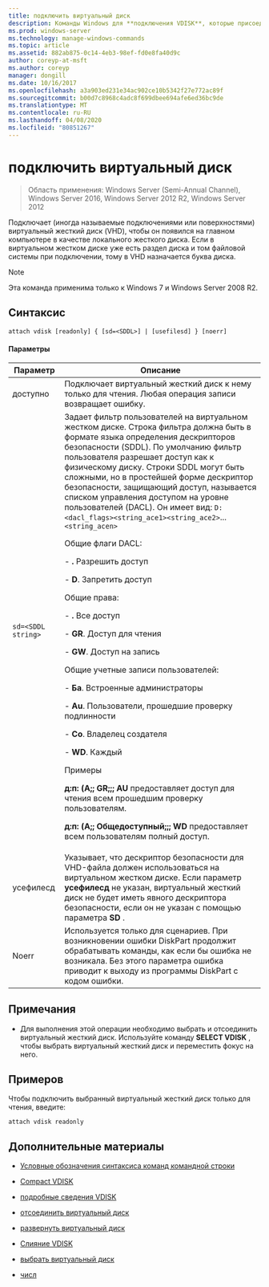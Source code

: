 ```yaml
---
title: подключить виртуальный диск
description: Команды Windows для **подключения VDISK**, которые присоединяются (иногда называемые подключениями или поверхностями) к виртуальному жесткому диску (VHD), чтобы он появился на главном компьютере в качестве локального жесткого диска.
ms.prod: windows-server
ms.technology: manage-windows-commands
ms.topic: article
ms.assetid: 882ab875-0c14-4eb3-98ef-fd0e8fa40d9c
author: coreyp-at-msft
ms.author: coreyp
manager: dongill
ms.date: 10/16/2017
ms.openlocfilehash: a3a903ed231e34ac902ce10b5342f27e772ac89f
ms.sourcegitcommit: b00d7c8968c4adc8f699dbee694afe6ed36bc9de
ms.translationtype: MT
ms.contentlocale: ru-RU
ms.lasthandoff: 04/08/2020
ms.locfileid: "80851267"
---
```

# <a name="attach-vdisk"></a>подключить виртуальный диск

>Область применения: Windows Server (Semi-Annual Channel), Windows Server 2016, Windows Server 2012 R2, Windows Server 2012

Подключает (иногда называемые подключениями или поверхностями) виртуальный жесткий диск (VHD), чтобы он появился на главном компьютере в качестве локального жесткого диска. Если в виртуальном жестком диске уже есть раздел диска и том файловой системы при подключении, тому в VHD назначается буква диска.

> [!NOTE]
> Эта команда применима только к Windows 7 и Windows Server 2008 R2.

## <a name="syntax"></a>Синтаксис

```
attach vdisk [readonly] { [sd=<SDDL>] | [usefilesd] } [noerr]
```

#### <a name="parameters"></a>Параметры

| Параметр | Описание |
| --------- | ----------- |
| доступно | Подключает виртуальный жесткий диск к нему только для чтения. Любая операция записи возвращает ошибку. |
| `sd=<SDDL string>` | Задает фильтр пользователей на виртуальном жестком диске. Строка фильтра должна быть в формате языка определения дескрипторов безопасности (SDDL). По умолчанию фильтр пользователя разрешает доступ как к физическому диску. Строки SDDL могут быть сложными, но в простейшей форме дескриптор безопасности, защищающий доступ, называется списком управления доступом на уровне пользователей (DACL). Он имеет вид: `D:<dacl_flags><string_ace1><string_ace2>`... `<string_acen>`<p>Общие флаги DACL:<p>-  **.** Разрешить доступ<p>- **D**. Запретить доступ<p>Общие права:<p>-  **.** Все доступ<p>- **GR**. Доступ для чтения<p>- **GW**. Доступ на запись<p>Общие учетные записи пользователей:<p>- **Ба**. Встроенные администраторы<p>- **Au**. Пользователи, прошедшие проверку подлинности<p>- **Co**. Владелец создателя<p>- **WD**. Каждый<p>Примеры<p>**д:п: (A;; GR;;; AU** предоставляет доступ для чтения всем прошедшим проверку пользователям.<p>**д:п: (A;; Общедоступный;;; WD** предоставляет всем пользователям полный доступ. |
| усефилесд | Указывает, что дескриптор безопасности для VHD-файла должен использоваться на виртуальном жестком диске. Если параметр **усефилесд** не указан, виртуальный жесткий диск не будет иметь явного дескриптора безопасности, если он не указан с помощью параметра **SD** . |
| Noerr | Используется только для сценариев. При возникновении ошибки DiskPart продолжит обрабатывать команды, как если бы ошибка не возникала. Без этого параметра ошибка приводит к выходу из программы DiskPart с кодом ошибки. |

## <a name="remarks"></a>Примечания

- Для выполнения этой операции необходимо выбрать и отсоединить виртуальный жесткий диск. Используйте команду **SELECT VDISK** , чтобы выбрать виртуальный жесткий диск и переместить фокус на него.

## <a name="examples"></a><a name=BKMK_Examples></a>Примеров

Чтобы подключить выбранный виртуальный жесткий диск только для чтения, введите:

```
attach vdisk readonly
```

## <a name="additional-references"></a>Дополнительные материалы

- [Условные обозначения синтаксиса команд командной строки](command-line-syntax-key.md)

- [Compact VDISK](compact-vdisk.md)

- [подробные сведения VDISK](detail-vdisk.md)

- [отсоединить виртуальный диск](detach-vdisk.md)

- [развернуть виртуальный диск](expand-vdisk.md)

- [Слияние VDISK](merge-vdisk.md)

- [выбрать виртуальный диск](select-vdisk.md)

- [числ](list_1.md)
